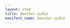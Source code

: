 ```yaml
---
layout: item
title: Beecher-audio
manifest_name: beecher-audio
---
```

<!-- Add an essay or interpretive material below this line,
using HTML or markdown.  Do not modify this file above this line -->
